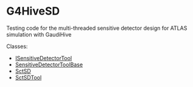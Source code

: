 # G4HiveSD
Testing code for the multi-threaded sensitive detector design for ATLAS simulation with GaudiHive

Classes:

* [ISensitiveDetectorTool](G4HiveSD/ISensitiveDetectorTool.h)
* [SensitiveDetectorToolBase](G4HiveSD/SensitiveDetectorToolBase.h)
* [SctSD](src/SctSD.h)
* [SctSDTool](src/SctSD.h)
